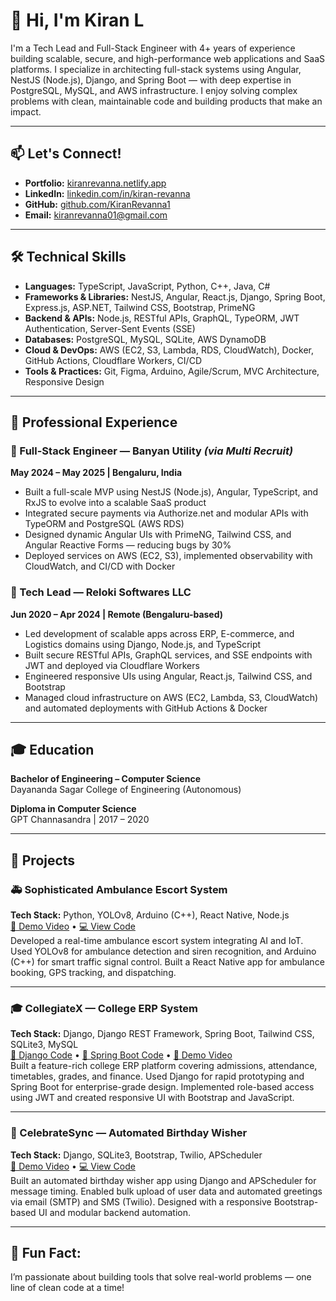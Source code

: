 # 👋 Hi, I'm Kiran L

I'm a Tech Lead and Full-Stack Engineer with 4+ years of experience building scalable, secure, and high-performance web applications and SaaS platforms. I specialize in architecting full-stack systems using Angular, NestJS (Node.js), Django, and Spring Boot — with deep expertise in PostgreSQL, MySQL, and AWS infrastructure. I enjoy solving complex problems with clean, maintainable code and building products that make an impact.

---

## 📫 Let's Connect!

- **Portfolio:** [kiranrevanna.netlify.app](https://kiranrevanna.netlify.app)
- **LinkedIn:** [linkedin.com/in/kiran-revanna](https://www.linkedin.com/in/kiran-revanna/)
- **GitHub:** [github.com/KiranRevanna1](https://github.com/KiranRevanna1)
- **Email:** kiranrevanna01@gmail.com

---

## 🛠 Technical Skills

- **Languages:** TypeScript, JavaScript, Python, C++, Java, C#
- **Frameworks & Libraries:** NestJS, Angular, React.js, Django, Spring Boot, Express.js, ASP.NET, Tailwind CSS, Bootstrap, PrimeNG
- **Backend & APIs:** Node.js, RESTful APIs, GraphQL, TypeORM, JWT Authentication, Server-Sent Events (SSE)
- **Databases:** PostgreSQL, MySQL, SQLite, AWS DynamoDB
- **Cloud & DevOps:** AWS (EC2, S3, Lambda, RDS, CloudWatch), Docker, GitHub Actions, Cloudflare Workers, CI/CD
- **Tools & Practices:** Git, Figma, Arduino, Agile/Scrum, MVC Architecture, Responsive Design

---

## 💼 Professional Experience

### 🔹 Full-Stack Engineer — Banyan Utility *(via Multi Recruit)*
**May 2024 – May 2025 | Bengaluru, India**  
- Built a full-scale MVP using NestJS (Node.js), Angular, TypeScript, and RxJS to evolve into a scalable SaaS product  
- Integrated secure payments via Authorize.net and modular APIs with TypeORM and PostgreSQL (AWS RDS)  
- Designed dynamic Angular UIs with PrimeNG, Tailwind CSS, and Angular Reactive Forms — reducing bugs by 30%  
- Deployed services on AWS (EC2, S3), implemented observability with CloudWatch, and CI/CD with Docker

### 🔹 Tech Lead — Reloki Softwares LLC
**Jun 2020 – Apr 2024 | Remote (Bengaluru-based)**  
- Led development of scalable apps across ERP, E-commerce, and Logistics domains using Django, Node.js, and TypeScript  
- Built secure RESTful APIs, GraphQL services, and SSE endpoints with JWT and deployed via Cloudflare Workers  
- Engineered responsive UIs using Angular, React.js, Tailwind CSS, and Bootstrap  
- Managed cloud infrastructure on AWS (EC2, Lambda, S3, CloudWatch) and automated deployments with GitHub Actions & Docker

---

## 🎓 Education

**Bachelor of Engineering – Computer Science**  
Dayananda Sagar College of Engineering (Autonomous)    

**Diploma in Computer Science**  
GPT Channasandra | 2017 – 2020  

---

## 🚀 Projects

### 🚑 Sophisticated Ambulance Escort System
**Tech Stack:** Python, YOLOv8, Arduino (C++), React Native, Node.js  
[🔗 Demo Video](https://drive.google.com/file/d/1Iat4myDpkAsKp5eAq3iEqVj6mlSAtMT9/view) • [💻 View Code](https://github.com/KiranRevanna1/A_Sophisticated_Ambulance_Escort_System)  
Developed a real-time ambulance escort system integrating AI and IoT. Used YOLOv8 for ambulance detection and siren recognition, and Arduino (C++) for smart traffic signal control. Built a React Native app for ambulance booking, GPS tracking, and dispatching.

---

### 🎓 CollegiateX — College ERP System  
**Tech Stack:** Django, Django REST Framework, Spring Boot, Tailwind CSS, SQLite3, MySQL  
[🔗 Django Code](https://github.com/KiranRevanna1/DSCE_College_ERP_App) • [🔗 Spring Boot Code](https://github.com/KiranRevanna1/CollegiateX) • [🔗 Demo Video](https://drive.google.com/file/d/11ZhkplLrQDcz-Y2Ngf1bw0PUSe66xOsn/view)  
Built a feature-rich college ERP platform covering admissions, attendance, timetables, grades, and finance. Used Django for rapid prototyping and Spring Boot for enterprise-grade design. Implemented role-based access using JWT and created responsive UI with Bootstrap and JavaScript.

---

### 🎉 CelebrateSync — Automated Birthday Wisher  
**Tech Stack:** Django, SQLite3, Bootstrap, Twilio, APScheduler  
[🔗 Demo Video](https://drive.google.com/file/d/11ZhkplLrQDcz-Y2Ngf1bw0PUSe66xOsn/view) • [💻 View Code](https://github.com/KiranRevanna1/CelebrateSync)  
Built an automated birthday wisher app using Django and APScheduler for message timing. Enabled bulk upload of user data and automated greetings via email (SMTP) and SMS (Twilio). Designed with a responsive Bootstrap-based UI and modular backend automation.

---

## 🧩 Fun Fact:

I’m passionate about building tools that solve real-world problems — one line of clean code at a time!
